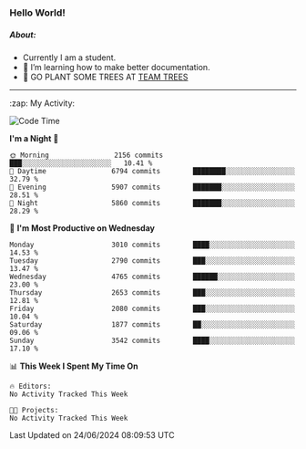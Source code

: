 ### Hello World!

##### About:
- Currently I am a student.
- 🌱 I’m learning how to make better documentation.
- 🌱 GO PLANT SOME TREES AT [TEAM TREES](https://teamtrees.org/)

---
  <summary>:zap: My Activity:</summary>
  
<!--START_SECTION:waka-->
![Code Time](http://img.shields.io/badge/Code%20Time-1%2C377%20hrs%2025%20mins-blue)

**I'm a Night 🦉** 

```text
🌞 Morning                2156 commits        ███░░░░░░░░░░░░░░░░░░░░░░   10.41 % 
🌆 Daytime                6794 commits        ████████░░░░░░░░░░░░░░░░░   32.79 % 
🌃 Evening                5907 commits        ███████░░░░░░░░░░░░░░░░░░   28.51 % 
🌙 Night                  5860 commits        ███████░░░░░░░░░░░░░░░░░░   28.29 % 
```
📅 **I'm Most Productive on Wednesday** 

```text
Monday                   3010 commits        ████░░░░░░░░░░░░░░░░░░░░░   14.53 % 
Tuesday                  2790 commits        ███░░░░░░░░░░░░░░░░░░░░░░   13.47 % 
Wednesday                4765 commits        ██████░░░░░░░░░░░░░░░░░░░   23.00 % 
Thursday                 2653 commits        ███░░░░░░░░░░░░░░░░░░░░░░   12.81 % 
Friday                   2080 commits        ███░░░░░░░░░░░░░░░░░░░░░░   10.04 % 
Saturday                 1877 commits        ██░░░░░░░░░░░░░░░░░░░░░░░   09.06 % 
Sunday                   3542 commits        ████░░░░░░░░░░░░░░░░░░░░░   17.10 % 
```


📊 **This Week I Spent My Time On** 

```text
🔥 Editors: 
No Activity Tracked This Week

🐱‍💻 Projects: 
No Activity Tracked This Week
```


 Last Updated on 24/06/2024 08:09:53 UTC
<!--END_SECTION:waka-->
